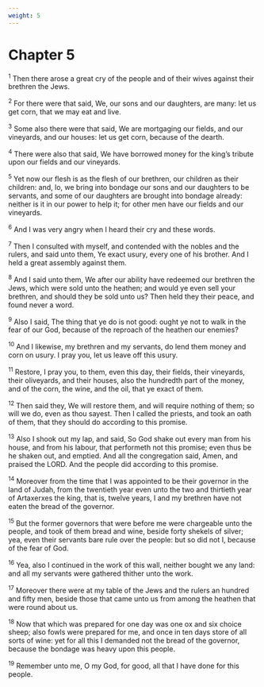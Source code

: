 ```yaml
---
weight: 5
---
```


# Chapter 5

<sup>1</sup> Then there arose a great cry of the people and of their wives against their brethren the Jews. 

<sup>2</sup> For there were that said, We, our sons and our daughters, are many: let us get corn, that we may eat and live. 

<sup>3</sup> Some also there were that said, We are mortgaging our fields, and our vineyards, and our houses: let us get corn, because of the dearth. 

<sup>4</sup> There were also that said, We have borrowed money for the king’s tribute upon our fields and our vineyards. 

<sup>5</sup> Yet now our flesh is as the flesh of our brethren, our children as their children: and, lo, we bring into bondage our sons and our daughters to be servants, and some of our daughters are brought into bondage already: neither is it in our power to help it; for other men have our fields and our vineyards. 

<sup>6</sup> And I was very angry when I heard their cry and these words. 

<sup>7</sup> Then I consulted with myself, and contended with the nobles and the rulers, and said unto them, Ye exact usury, every one of his brother. And I held a great assembly against them. 

<sup>8</sup> And I said unto them, We after our ability have redeemed our brethren the Jews, which were sold unto the heathen; and would ye even sell your brethren, and should they be sold unto us? Then held they their peace, and found never a word. 

<sup>9</sup> Also I said, The thing that ye do is not good: ought ye not to walk in the fear of our God, because of the reproach of the heathen our enemies? 

<sup>10</sup> And I likewise, my brethren and my servants, do lend them money and corn on usury. I pray you, let us leave off this usury. 

<sup>11</sup> Restore, I pray you, to them, even this day, their fields, their vineyards, their oliveyards, and their houses, also the hundredth part of the money, and of the corn, the wine, and the oil, that ye exact of them. 

<sup>12</sup> Then said they, We will restore them, and will require nothing of them; so will we do, even as thou sayest. Then I called the priests, and took an oath of them, that they should do according to this promise. 

<sup>13</sup> Also I shook out my lap, and said, So God shake out every man from his house, and from his labour, that performeth not this promise; even thus be he shaken out, and emptied. And all the congregation said, Amen, and praised the LORD. And the people did according to this promise. 

<sup>14</sup> Moreover from the time that I was appointed to be their governor in the land of Judah, from the twentieth year even unto the two and thirtieth year of Artaxerxes the king, that is, twelve years, I and my brethren have not eaten the bread of the governor. 

<sup>15</sup> But the former governors that were before me were chargeable unto the people, and took of them bread and wine, beside forty shekels of silver; yea, even their servants bare rule over the people: but so did not I, because of the fear of God. 

<sup>16</sup> Yea, also I continued in the work of this wall, neither bought we any land: and all my servants were gathered thither unto the work. 

<sup>17</sup> Moreover there were at my table of the Jews and the rulers an hundred and fifty men, beside those that came unto us from among the heathen that were round about us. 

<sup>18</sup> Now that which was prepared for one day was one ox and six choice sheep; also fowls were prepared for me, and once in ten days store of all sorts of wine: yet for all this I demanded not the bread of the governor, because the bondage was heavy upon this people. 

<sup>19</sup> Remember unto me, O my God, for good, all that I have done for this people. 


